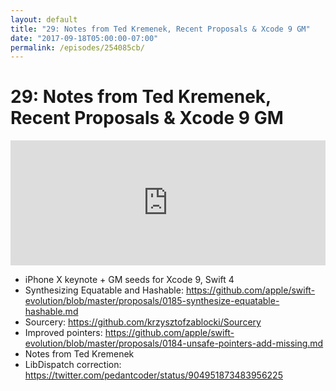 ```yaml
---
layout: default
title: "29: Notes from Ted Kremenek, Recent Proposals & Xcode 9 GM"
date: "2017-09-18T05:00:00-07:00"
permalink: /episodes/254085cb/
---
```


# 29: Notes from Ted Kremenek, Recent Proposals & Xcode 9 GM

<iframe frameBorder="0" height="200px" scrolling="no" seamless src="https://player.simplecast.com/d6039571-6970-4994-b8d9-75d73748aa26" width="100%"></iframe>

- iPhone X keynote + GM seeds for Xcode 9, Swift 4
- Synthesizing Equatable and Hashable: https://github.com/apple/swift-evolution/blob/master/proposals/0185-synthesize-equatable-hashable.md
- Sourcery: https://github.com/krzysztofzablocki/Sourcery
- Improved pointers: https://github.com/apple/swift-evolution/blob/master/proposals/0184-unsafe-pointers-add-missing.md
- Notes from Ted Kremenek
- LibDispatch correction: https://twitter.com/pedantcoder/status/904951873483956225
